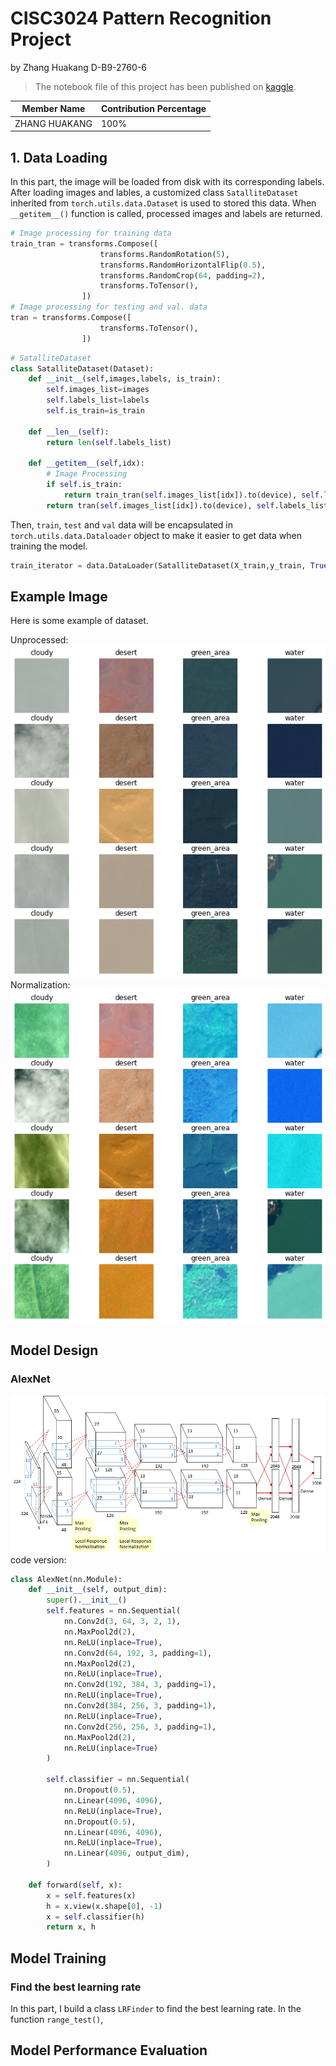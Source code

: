 # CISC3024 Pattern Recognition Project

by Zhang Huakang D-B9-2760-6

> The notebook file of this project has been published on [kaggle](https://www.kaggle.com/code/boxzhang/cisc3024-pattern-recognition-project-by-db92760).

|Member Name|Contribution Percentage|
|-|-|
ZHANG HUAKANG| 100%
## 1. Data Loading
In this part, the image will be loaded from disk with its corresponding labels. After loading images and lables, a customized class `SatalliteDataset` inherited from `torch.utils.data.Dataset` is used to stored this data. When `__getitem__()` function is called, processed images and labels are returned.
```python
# Image processing for training data
train_tran = transforms.Compose([
                    transforms.RandomRotation(5),
                    transforms.RandomHorizontalFlip(0.5),
                    transforms.RandomCrop(64, padding=2),
                    transforms.ToTensor(),
                ])
# Image processing for testing and val. data
tran = transforms.Compose([
                    transforms.ToTensor(),
                ])
```
```python
# SatalliteDataset
class SatalliteDataset(Dataset):
    def __init__(self,images,labels, is_train):
        self.images_list=images
        self.labels_list=labels
        self.is_train=is_train
    
    def __len__(self):
        return len(self.labels_list)
    
    def __getitem__(self,idx):
        # Image Processing
        if self.is_train:
            return train_tran(self.images_list[idx]).to(device), self.labels_list[idx]
        return tran(self.images_list[idx]).to(device), self.labels_list[idx]
```
Then, `train`, `test` and `val` data will be encapsulated in `torch.utils.data.Dataloader` object to make it easier to get data when training the model.
```python
train_iterator = data.DataLoader(SatalliteDataset(X_train,y_train, True), batch_size=BATCH_SIZE)
```
## Example Image
Here is some example of dataset.

Unprocessed:
![](/slidev/img/plot.png)
Normalization:
![](/slidev/img/plotnor.png)
## Model Design
### AlexNet
![](/slidev/img/alexnet.png)
code version:
```python
class AlexNet(nn.Module):
    def __init__(self, output_dim):
        super().__init__()
        self.features = nn.Sequential(
            nn.Conv2d(3, 64, 3, 2, 1),  
            nn.MaxPool2d(2),  
            nn.ReLU(inplace=True),
            nn.Conv2d(64, 192, 3, padding=1),
            nn.MaxPool2d(2),
            nn.ReLU(inplace=True),
            nn.Conv2d(192, 384, 3, padding=1),
            nn.ReLU(inplace=True),
            nn.Conv2d(384, 256, 3, padding=1),
            nn.ReLU(inplace=True),
            nn.Conv2d(256, 256, 3, padding=1),
            nn.MaxPool2d(2),
            nn.ReLU(inplace=True)
        )

        self.classifier = nn.Sequential(
            nn.Dropout(0.5),
            nn.Linear(4096, 4096),
            nn.ReLU(inplace=True),
            nn.Dropout(0.5),
            nn.Linear(4096, 4096),
            nn.ReLU(inplace=True),
            nn.Linear(4096, output_dim),
        )

    def forward(self, x):
        x = self.features(x)
        h = x.view(x.shape[0], -1)
        x = self.classifier(h)
        return x, h
```
## Model Training
### Find the best learning rate
In this part, I build a class `LRFinder` to find the best learning rate. In the function `range_test()`, 

## Model Performance Evaluation